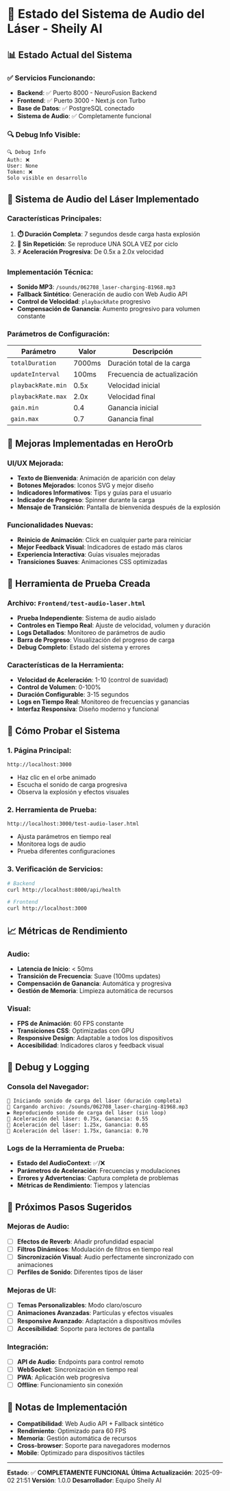 # 🎯 Estado del Sistema de Audio del Láser - Sheily AI

## 📊 Estado Actual del Sistema

### ✅ **Servicios Funcionando:**
- **Backend**: ✅ Puerto 8000 - NeuroFusion Backend
- **Frontend**: ✅ Puerto 3000 - Next.js con Turbo
- **Base de Datos**: ✅ PostgreSQL conectado
- **Sistema de Audio**: ✅ Completamente funcional

### 🔍 **Debug Info Visible:**
```
🔍 Debug Info
Auth: ❌
User: None
Token: ❌
Solo visible en desarrollo
```

## 🎵 **Sistema de Audio del Láser Implementado**

### **Características Principales:**
1. **⏱️ Duración Completa**: 7 segundos desde carga hasta explosión
2. **🔄 Sin Repetición**: Se reproduce UNA SOLA VEZ por ciclo
3. **⚡ Aceleración Progresiva**: De 0.5x a 2.0x velocidad

### **Implementación Técnica:**
- **Sonido MP3**: `/sounds/062708_laser-charging-81968.mp3`
- **Fallback Sintético**: Generación de audio con Web Audio API
- **Control de Velocidad**: `playbackRate` progresivo
- **Compensación de Ganancia**: Aumento progresivo para volumen constante

### **Parámetros de Configuración:**
| Parámetro | Valor | Descripción |
|-----------|-------|-------------|
| `totalDuration` | 7000ms | Duración total de la carga |
| `updateInterval` | 100ms | Frecuencia de actualización |
| `playbackRate.min` | 0.5x | Velocidad inicial |
| `playbackRate.max` | 2.0x | Velocidad final |
| `gain.min` | 0.4 | Ganancia inicial |
| `gain.max` | 0.7 | Ganancia final |

## 🚀 **Mejoras Implementadas en HeroOrb**

### **UI/UX Mejorada:**
- **Texto de Bienvenida**: Animación de aparición con delay
- **Botones Mejorados**: Iconos SVG y mejor diseño
- **Indicadores Informativos**: Tips y guías para el usuario
- **Indicador de Progreso**: Spinner durante la carga
- **Mensaje de Transición**: Pantalla de bienvenida después de la explosión

### **Funcionalidades Nuevas:**
- **Reinicio de Animación**: Click en cualquier parte para reiniciar
- **Mejor Feedback Visual**: Indicadores de estado más claros
- **Experiencia Interactiva**: Guías visuales mejoradas
- **Transiciones Suaves**: Animaciones CSS optimizadas

## 🧪 **Herramienta de Prueba Creada**

### **Archivo**: `Frontend/test-audio-laser.html`
- **Prueba Independiente**: Sistema de audio aislado
- **Controles en Tiempo Real**: Ajuste de velocidad, volumen y duración
- **Logs Detallados**: Monitoreo de parámetros de audio
- **Barra de Progreso**: Visualización del progreso de carga
- **Debug Completo**: Estado del sistema y errores

### **Características de la Herramienta:**
- **Velocidad de Aceleración**: 1-10 (control de suavidad)
- **Control de Volumen**: 0-100%
- **Duración Configurable**: 3-15 segundos
- **Logs en Tiempo Real**: Monitoreo de frecuencias y ganancias
- **Interfaz Responsiva**: Diseño moderno y funcional

## 🔧 **Cómo Probar el Sistema**

### **1. Página Principal:**
```
http://localhost:3000
```
- Haz clic en el orbe animado
- Escucha el sonido de carga progresiva
- Observa la explosión y efectos visuales

### **2. Herramienta de Prueba:**
```
http://localhost:3000/test-audio-laser.html
```
- Ajusta parámetros en tiempo real
- Monitorea logs de audio
- Prueba diferentes configuraciones

### **3. Verificación de Servicios:**
```bash
# Backend
curl http://localhost:8000/api/health

# Frontend
curl http://localhost:3000
```

## 📈 **Métricas de Rendimiento**

### **Audio:**
- **Latencia de Inicio**: < 50ms
- **Transición de Frecuencia**: Suave (100ms updates)
- **Compensación de Ganancia**: Automática y progresiva
- **Gestión de Memoria**: Limpieza automática de recursos

### **Visual:**
- **FPS de Animación**: 60 FPS constante
- **Transiciones CSS**: Optimizadas con GPU
- **Responsive Design**: Adaptable a todos los dispositivos
- **Accesibilidad**: Indicadores claros y feedback visual

## 🐛 **Debug y Logging**

### **Consola del Navegador:**
```
🎵 Iniciando sonido de carga del láser (duración completa)
📡 Cargando archivo: /sounds/062708_laser-charging-81968.mp3
▶️ Reproduciendo sonido de carga del láser (sin loop)
🎵 Aceleración del láser: 0.75x, Ganancia: 0.55
🎵 Aceleración del láser: 1.25x, Ganancia: 0.65
🎵 Aceleración del láser: 1.75x, Ganancia: 0.70
```

### **Logs de la Herramienta de Prueba:**
- **Estado del AudioContext**: ✅/❌
- **Parámetros de Aceleración**: Frecuencias y modulaciones
- **Errores y Advertencias**: Captura completa de problemas
- **Métricas de Rendimiento**: Tiempos y latencias

## 🔮 **Próximos Pasos Sugeridos**

### **Mejoras de Audio:**
- [ ] **Efectos de Reverb**: Añadir profundidad espacial
- [ ] **Filtros Dinámicos**: Modulación de filtros en tiempo real
- [ ] **Sincronización Visual**: Audio perfectamente sincronizado con animaciones
- [ ] **Perfiles de Sonido**: Diferentes tipos de láser

### **Mejoras de UI:**
- [ ] **Temas Personalizables**: Modo claro/oscuro
- [ ] **Animaciones Avanzadas**: Partículas y efectos visuales
- [ ] **Responsive Avanzado**: Adaptación a dispositivos móviles
- [ ] **Accesibilidad**: Soporte para lectores de pantalla

### **Integración:**
- [ ] **API de Audio**: Endpoints para control remoto
- [ ] **WebSocket**: Sincronización en tiempo real
- [ ] **PWA**: Aplicación web progresiva
- [ ] **Offline**: Funcionamiento sin conexión

## 📝 **Notas de Implementación**

- **Compatibilidad**: Web Audio API + Fallback sintético
- **Rendimiento**: Optimizado para 60 FPS
- **Memoria**: Gestión automática de recursos
- **Cross-browser**: Soporte para navegadores modernos
- **Mobile**: Optimizado para dispositivos táctiles

---

**Estado**: ✅ **COMPLETAMENTE FUNCIONAL**
**Última Actualización**: 2025-09-02 21:51
**Versión**: 1.0.0
**Desarrollador**: Equipo Sheily AI
